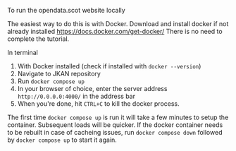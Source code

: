 To run the opendata.scot website locally

The easiest way to do this is with Docker. Download and install docker if not already installed https://docs.docker.com/get-docker/
There is no need to complete the tutorial.

In terminal
1. With Docker installed (check if installed with `docker --version`)
2. Navigate to JKAN repository
3. Run `docker compose up`
4. In your browser of choice, enter the server address `http://0.0.0.0:4000/` in the address bar
5. When you're done, hit `CTRL+C` to kill the docker process.


The first time `docker compose up` is run it will take a few minutes to setup the container. Subsequent loads will be quicker.
If the docker container needs to be rebuilt in case of cacheing issues, run `docker compose down` followed by `docker compose up` to start it again.